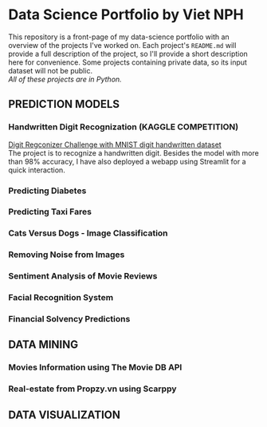 # Data Science Portfolio by Viet NPH
This repository is a front-page of my data-science portfolio with an overview of the projects I've worked on. Each project's `README.md` will provide a full description of the project, so I'll provide a short description here for convenience. 
Some projects containing private data, so its input dataset will not be public.<br/>
_All of these projects are in Python._

## PREDICTION MODELS

### Handwritten Digit Recognization (KAGGLE COMPETITION)
[Digit Regconizer Challenge with MNIST digit handwritten dataset](https://github.com/vietthewildman/kaggle-competition-digit-regconizer)<br/>
The project is to recognize a handwritten digit. Besides the model with more than 98% accuracy, I have also deployed a webapp using Streamlit for a quick interaction.

### Predicting Diabetes


### Predicting Taxi Fares


### Cats Versus Dogs - Image Classification


### Removing Noise from Images


### Sentiment Analysis of Movie Reviews


### Facial Recognition System


### Financial Solvency Predictions

## DATA MINING

### Movies Information using The Movie DB API

### Real-estate from Propzy.vn using Scarppy

## DATA VISUALIZATION

### 
